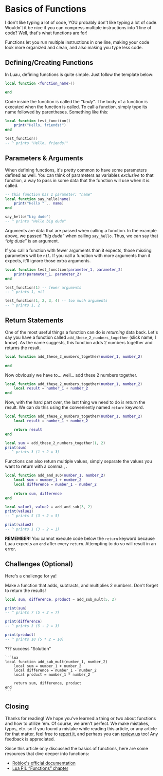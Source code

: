 # Basics of Functions
I don't like typing a lot of code, YOU probably don't like typing a lot of code. Wouldn't it be nice if you can compress multiple instructions into 1 line of code? Well, that's what functions are for!

Functions let you run multiple instructions in one line, making your code look more organized and clean, and also making you type less code.

## Defining/Creating Functions
In Luau, defining functions is quite simple. Just follow the template below:
```lua
local function <function_name>()

end
```
Code inside the function is called the *“body”*. The body of a function is executed when the function is called. To call a function, simply type its name followed by parentheses. Something like this:
```lua
local function test_function()
	print("Hello, friends!")
end

test_function()
-- ^ prints "Hello, friends!"
```

## Parameters & Arguments
When defining functions, it's pretty common to have some parameters defined as well. You can think of parameters as variables *exclusive* to that function, a way to pass in some data that the function will use when it is called.
```lua
-- this function has 1 parameter: "name"
local function say_hello(name)
	print("Hello " .. name)
end

say_hello("big dude")
-- ^ prints "Hello big dude"
```

Arguments are data that are passed when calling a function. In the example above, we passed *“big dude”* when calling `say_hello`. Thus, we can say that *“big dude”* is an argument.

If you call a function with fewer arguments than it expects, those missing parameters will be `nil`. If you call a function with more arguments than it expects, it'll ignore those extra arguments.
```lua
local function test_function(parameter_1, parameter_2)
	print(parameter_1, parameter_2)
end

test_function(1) -- fewer arguments
-- ^ prints 1, nil

test_function(1, 2, 3, 4) -- too much arguments
-- ^ prints 1, 2
```

## Return Statements
One of the most useful things a function can do is *returning* data back. Let's say you have a function called `add_these_2_numbers_together` (slick name, I know). As the name suggests, this function adds 2 numbers together and returns the result.
```lua
local function add_these_2_numbers_together(number_1, number_2)
	
end
```
Now obviously we have to… well… add these 2 numbers together.
```lua
local function add_these_2_numbers_together(number_1, number_2)
	local result = number_1 + number_2
end
```
Now, with the hard part over, the last thing we need to do is return the result. We can do this using the conveniently named `return` keyword.
```lua
local function add_these_2_numbers_together(number_1, number_2)
	local result = number_1 + number_2

	return result
end

local sum = add_these_2_numbers_together(1, 2)
print(sum)
-- ^ prints 3 (1 + 2 = 3)
```

Functions can also return multiple values, simply separate the values you want to return with a comma `,`.
```lua
local function add_and_sub(number_1, number_2)
	local sum = number_1 + number_2
	local difference = number_1 - number_2
	
	return sum, difference
end

local value1, value2 = add_and_sub(3, 2)
print(value1)
-- ^ prints 5 (3 + 2 = 5)

print(value2)
-- ^ prints 1 (3 - 2 = 1)
```

**REMEMBER!** You cannot execute code below the `return` keyword because Luau expects an `end` after every `return`. Attempting to do so will result in an error.

## Challenges (Optional)
Here's a challenge for ya!

Make a function that adds, subtracts, and multiplies 2 numbers. Don't forget to return the results!
```lua
local sum, difference, product = add_sub_mult(5, 2)

print(sum)
-- ^ prints 7 (5 + 2 = 7)

print(difference)
-- ^ prints 3 (5 - 2 = 3)

print(product)
-- ^ prints 10 (5 * 2 = 10)
```
??? success "Solution"

    ```lua
	local function add_sub_mult(number_1, number_2)
		local sum = number_1 + number_2
		local difference = number_1 - number_2
		local product = number_1 * number_2
		
		return sum, difference, product
	end
	```


## Closing
Thanks for reading! We hope you've learned a thing or two about functions and how to utilize 'em. Of course, we aren't perfect. We make mistakes, typos, etc. so if you found a mistake while reading this article, or any article for that matter, feel free to [report it](https://rodevs-helpers.github.io/Helpers-Documents/Others/Help%20Us%21/), and perhaps you can [review us](https://rodevs-helpers.github.io/Helpers-Documents/Others/Help%20Us%21/) too! Any feedback is appreciated. 

Since this article only discussed the basics of functions, here are some resources that dive deeper into functions:
- [Roblox's official documentation](https://create.roblox.com/docs/scripting/luau/functions)
- [Lua PIL “Functions” chapter](https://www.lua.org/pil/5.html)